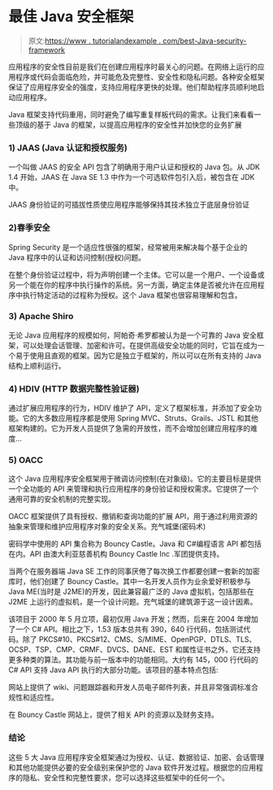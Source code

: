 # 最佳 Java 安全框架

> 原文:[https://www . tutorialandexample . com/best-Java-security-framework](https://www.tutorialandexample.com/best-java-security-framework)

应用程序的安全性目前是我们在创建应用程序时最关心的问题。在网络上运行的应用程序或代码会面临危险，并可能危及完整性、安全性和隐私问题。各种安全框架保证了应用程序安全的强度，支持应用程序更快的处理。他们帮助程序员顺利地启动应用程序。

Java 框架支持代码重用，同时避免了编写重复样板代码的需求。让我们来看看一些顶级的基于 Java 的框架，以提高应用程序的安全性并加快您的业务扩展

### 1) JAAS (Java 认证和授权服务)

一个叫做 JAAS 的安全 API 包含了明确用于用户认证和授权的 Java 包。从 JDK 1.4 开始，JAAS 在 Java SE 1.3 中作为一个可选软件包引入后，被包含在 JDK 中。

JAAS 身份验证的可插拔性质使应用程序能够保持其技术独立于底层身份验证

### 2)春季安全

Spring Security 是一个适应性很强的框架，经常被用来解决每个基于企业的 Java 程序中的认证和访问控制(授权)问题。

在整个身份验证过程中，将为声明创建一个主体。它可以是一个用户、一个设备或另一个能在你的程序中执行操作的系统。另一方面，确定主体是否被允许在应用程序中执行特定活动的过程称为授权。这个 Java 框架也很容易理解和包含。

### 3) Apache Shiro

无论 Java 应用程序的规模如何，阿帕奇·希罗都被认为是一个可靠的 Java 安全框架，可以处理会话管理、加密和许可。在提供高级安全功能的同时，它旨在成为一个易于使用且直观的框架。因为它是独立于框架的，所以可以在所有支持的 Java 结构上顺利运行。

### 4) HDIV (HTTP 数据完整性验证器)

通过扩展应用程序的行为，HDIV 维护了 API，定义了框架标准，并添加了安全功能。它的大多数应用程序都是使用 Spring MVC、Struts、Grails、JSTL 和其他框架构建的。它为开发人员提供了急需的开放性，而不会增加创建应用程序的难度...

### 5) OACC

这个 Java 应用程序安全框架用于微调访问控制(在对象级)。它的主要目标是提供一个全功能的 API 来管理和执行应用程序的身份验证和授权需求。它提供了一个通用可靠的安全机制的完整实现。

OACC 框架提供了具有授权、撤销和查询功能的扩展 API，用于通过利用资源的抽象来管理和维护应用程序对象的安全关系。充气城堡(密码术)

密码学中使用的 API 集合称为 Bouncy Castle。Java 和 C#编程语言 API 都包括在内。API 由澳大利亚慈善机构 Bouncy Castle Inc .军团提供支持。

当两个在服务器端 Java SE 工作的同事厌倦了每次换工作都要创建一套新的加密库时，他们创建了 Bouncy Castle。其中一名开发人员作为业余爱好积极参与 Java ME(当时是 J2ME)的开发，因此兼容最广泛的 Java 虚拟机，包括那些在 J2ME 上运行的虚拟机，是一个设计问题。充气城堡的建筑源于这一设计因素。

该项目于 2000 年 5 月立项，最初仅用 Java 开发；然而，后来在 2004 年增加了一个 C# API。相比之下，1.53 版本总共有 390，640 行代码，包括测试代码。除了 PKCS#10、PKCS#12、CMS、S/MIME、OpenPGP、DTLS、TLS、OCSP、TSP、CMP、CRMF、DVCS、DANE、EST 和属性证书之外，它还支持更多种类的算法。其功能与前一版本中的功能相同。大约有 145，000 行代码的 C# API 支持 Java API 执行的大部分功能。该项目的基本特点包括:

网站上提供了 wiki、问题跟踪器和开发人员电子邮件列表，并且非常强调标准合规性和适应性。

在 Bouncy Castle 网站上，提供了相关 API 的资源以及财务支持。

### 结论

这些 5 大 Java 应用程序安全框架通过为授权、认证、数据验证、加密、会话管理和其他功能提供必要的安全级别来保护您的 Java 软件开发过程。根据您的应用程序的隐私、安全性和完整性要求，您可以选择这些框架中的任何一个。